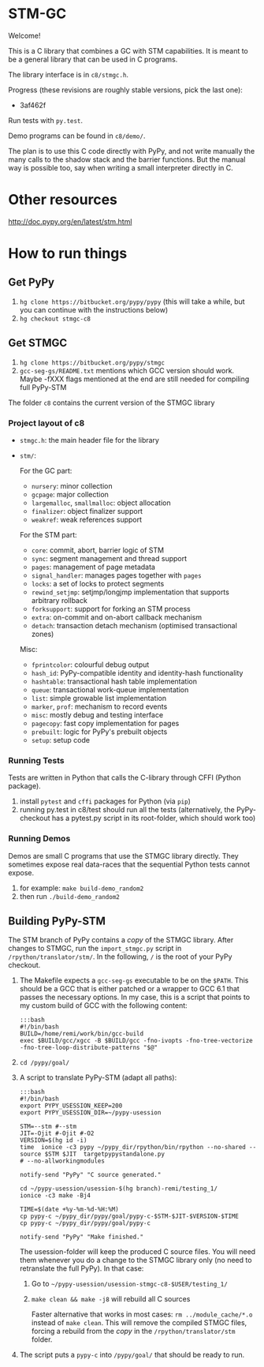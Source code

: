
# STM-GC

Welcome!

This is a C library that combines a GC with STM capabilities.
It is meant to be a general library that can be used in C programs.

The library interface is in `c8/stmgc.h`.

Progress (these revisions are roughly stable versions, pick the last one):

 - 3af462f

Run tests with `py.test`.

Demo programs can be found in `c8/demo/`.

The plan is to use this C code directly with PyPy, and not write
manually the many calls to the shadow stack and the barrier functions.
But the manual way is possible too, say when writing a small interpreter
directly in C.


# Other resources

http://doc.pypy.org/en/latest/stm.html

# How to run things

## Get PyPy 

 1. `hg clone https://bitbucket.org/pypy/pypy` (this will take a while, but you
    can continue with the instructions below)
 2. `hg checkout stmgc-c8`


## Get STMGC

 1. `hg clone https://bitbucket.org/pypy/stmgc`
 2. `gcc-seg-gs/README.txt` mentions which GCC version should work. Maybe -fXXX
    flags mentioned at the end are still needed for compiling full PyPy-STM

The folder `c8` contains the current version of the STMGC library

### Project layout of c8

 - `stmgc.h`: the main header file for the library
 - `stm/`: 
 
    For the GC part: 
    
     - `nursery`: minor collection
     - `gcpage`: major collection
     - `largemalloc`, `smallmalloc`: object allocation
     - `finalizer`: object finalizer support
     - `weakref`: weak references support
     
    For the STM part:
    
     - `core`: commit, abort, barrier logic of STM
     - `sync`: segment management and thread support
     - `pages`: management of page metadata
     - `signal_handler`: manages pages together with `pages`
     - `locks`: a set of locks to protect segments
     - `rewind_setjmp`: setjmp/longjmp implementation that supports arbitrary rollback
     - `forksupport`: support for forking an STM process
     - `extra`: on-commit and on-abort callback mechanism
     - `detach`: transaction detach mechanism (optimised transactional zones)
     
    Misc:
    
     - `fprintcolor`: colourful debug output
     - `hash_id`: PyPy-compatible identity and identity-hash functionality
     - `hashtable`: transactional hash table implementation
     - `queue`: transactional work-queue implementation
     - `list`: simple growable list implementation
     - `marker`, `prof`: mechanism to record events
     - `misc`: mostly debug and testing interface
     - `pagecopy`: fast copy implementation for pages
     - `prebuilt`: logic for PyPy's prebuilt objects
     - `setup`: setup code
       


### Running Tests

Tests are written in Python that calls the C-library through CFFI (Python package).

 1. install `pytest` and `cffi` packages for Python (via `pip`)
 2. running py.test in c8/test should run all the tests (alternatively, the
    PyPy-checkout has a pytest.py script in its root-folder, which should work
    too)

### Running Demos

Demos are small C programs that use the STMGC library directly. They sometimes
expose real data-races that the sequential Python tests cannot expose.

 1. for example: `make build-demo_random2`
 2. then run `./build-demo_random2`


## Building PyPy-STM

The STM branch of PyPy contains a *copy* of the STMGC library. After changes to
STMGC, run the `import_stmgc.py` script in `/rpython/translator/stm/`. In the
following, `/` is the root of your PyPy checkout.

 1. The Makefile expects a `gcc-seg-gs` executable to be on the `$PATH`. This
    should be a GCC that is either patched or a wrapper to GCC 6.1 that passes
    the necessary options. In my case, this is a script that points to my custom
    build of GCC with the following content:
    
        :::bash
        #!/bin/bash
        BUILD=/home/remi/work/bin/gcc-build
        exec $BUILD/gcc/xgcc -B $BUILD/gcc -fno-ivopts -fno-tree-vectorize -fno-tree-loop-distribute-patterns "$@"
    
    
 2. `cd /pypy/goal/`
 
 3. A script to translate PyPy-STM (adapt all paths):
 
        :::bash
        #!/bin/bash
        export PYPY_USESSION_KEEP=200
        export PYPY_USESSION_DIR=~/pypy-usession
        
        STM=--stm #--stm
        JIT=-Ojit #-Ojit #-O2
        VERSION=$(hg id -i)
        time  ionice -c3 pypy ~/pypy_dir/rpython/bin/rpython --no-shared --source $STM $JIT  targetpypystandalone.py
        # --no-allworkingmodules
        
        notify-send "PyPy" "C source generated."
        
        cd ~/pypy-usession/usession-$(hg branch)-remi/testing_1/
        ionice -c3 make -Bj4
        
        TIME=$(date +%y-%m-%d-%H:%M)
        cp pypy-c ~/pypy_dir/pypy/goal/pypy-c-$STM-$JIT-$VERSION-$TIME
        cp pypy-c ~/pypy_dir/pypy/goal/pypy-c
        
        notify-send "PyPy" "Make finished."
    
    The usession-folder will keep the produced C source files. You will need
    them whenever you do a change to the STMGC library only (no need to
    retranslate the full PyPy). In that case:
    
     1. Go to `~/pypy-usession/usession-stmgc-c8-$USER/testing_1/`
     2. `make clean && make -j8` will rebuild all C sources
        
        Faster alternative that works in most cases: `rm ../module_cache/*.o`
        instead of `make clean`. This will remove the compiled STMGC files,
        forcing a rebuild from the *copy* in the `/rpython/translator/stm`
        folder.
        
 4. The script puts a `pypy-c` into `/pypy/goal/` that should be ready to run.





